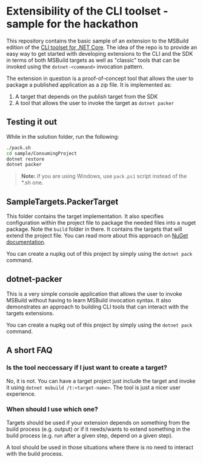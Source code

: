 # Extensibility of the CLI toolset - sample for the hackathon

This repository contains the basic sample of an extension to the MSBuild edition of the [CLI toolset for .NET Core](https://github.com/dotnet/cli). The idea of the repo is to provide an easy way to get started with developing extensions to the CLI and the SDK in terms of both MSBuild targets as well as "classic" tools that can be invoked using the `dotnet-<command>` invocation pattern.

The extension in question is a proof-of-concept tool that allows the user to package a published application as a zip file. It is implemented as:

1. A target that depends on the publish target from the SDK
2. A tool that allows the user to invoke the target as `dotnet packer`

## Testing it out

While in the solution folder, run the following:

```bash
./pack.sh 
cd sample/ConsumingProject
dotnet restore
dotnet packer
```

> **Note:** if you are using Windows, use `pack.ps1` script instead of the \*.sh one.

## SampleTargets.PackerTarget
This folder contains the target implementation. It also specifies configuration within the project file to package the needed files into a nuget package. Note the `build` folder in there. It contains the targets that will extend the project file. You can read more about this approach on [NuGet documentation](https://docs.nuget.org/ndocs/create-packages/creating-a-package#including-msbuild-props-and-targets-in-a-package). 

You can create a nupkg out of this project by simply using the `dotnet pack` command.

## dotnet-packer
This is a very simple console application that allows the user to invoke MSBuild without having to learn MSBuild invocation syntax. It also demonstrates an approach to building CLI tools that can interact with the targets extensions. 

You can create a nupkg out of this project by simply using the `dotnet pack` command.

## A short FAQ

### Is the tool neccessary if I just want to create a target?
No, it is not. You can have a target project just include the target and invoke it using `dotnet msbuild /t:<target-name>`. The tool is just a nicer user experience. 

### When should I use which one?
Targets should be used if your extension depends on something from the build process (e.g. output) or if it needs/wants to extend something in the build process (e.g. run after a given step, depend on a given step). 

A tool should be used in those situations where there is no need to interact with the build process. 


